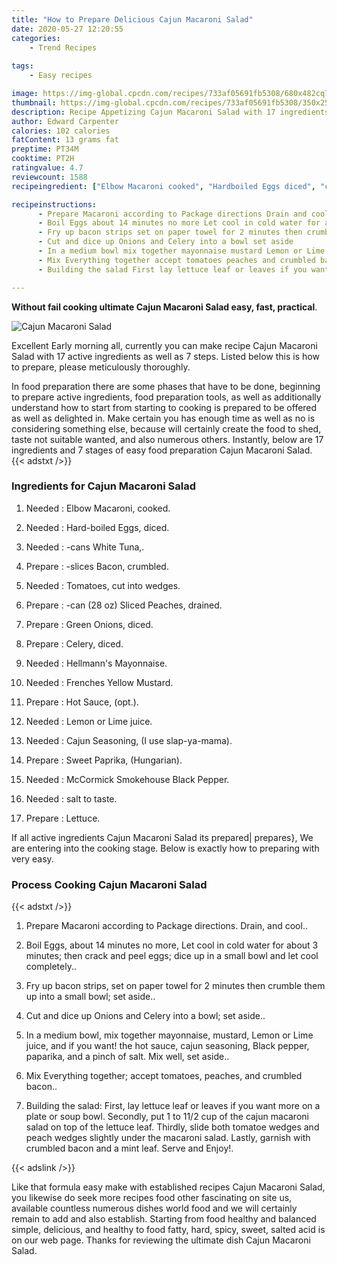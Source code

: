```yaml
---
title: "How to Prepare Delicious Cajun Macaroni Salad"
date: 2020-05-27 12:20:55
categories:
    - Trend Recipes
    
tags:
    - Easy recipes

image: https://img-global.cpcdn.com/recipes/733af05691fb5308/680x482cq70/cajun-macaroni-salad-recipe-main-photo.jpg
thumbnail: https://img-global.cpcdn.com/recipes/733af05691fb5308/350x250cq70/cajun-macaroni-salad-recipe-main-photo.jpg
description: Recipe Appetizing Cajun Macaroni Salad with 17 ingredients and 7 stages of easy cooking.
author: Edward Carpenter
calories: 102 calories
fatContent: 13 grams fat
preptime: PT34M
cooktime: PT2H
ratingvalue: 4.7
reviewcount: 1588
recipeingredient: ["Elbow Macaroni cooked", "Hardboiled Eggs diced", "cans White Tuna", "slices Bacon crumbled", "Tomatoes cut into wedges", "can 28 oz Sliced Peaches drained", "Green Onions diced", "Celery diced", "Hellmanns Mayonnaise", "Frenches Yellow Mustard", "Hot Sauce opt", "Lemon or Lime juice", "Cajun Seasoning I use slapyamama", "Sweet Paprika Hungarian", "McCormick Smokehouse Black Pepper", "salt to taste", "Lettuce"]

recipeinstructions: 
      - Prepare Macaroni according to Package directions Drain and cool 
      - Boil Eggs about 14 minutes no more Let cool in cold water for about 3 minutes then crack and peel eggs dice up in a small bowl and let cool completely 
      - Fry up bacon strips set on paper towel for 2 minutes then crumble them up into a small bowl set aside 
      - Cut and dice up Onions and Celery into a bowl set aside 
      - In a medium bowl mix together mayonnaise mustard Lemon or Lime juice and if you want the hot sauce cajun seasoning Black pepper paparika and a pinch of salt Mix well set aside 
      - Mix Everything together accept tomatoes peaches and crumbled bacon 
      - Building the salad First lay lettuce leaf or leaves if you want more on a plate or soup bowl Secondly put 1 to 112 cup of the cajun macaroni salad on top of the lettuce leaf Thirdly slide both tomatoe wedges and peach wedges slightly under the macaroni salad Lastly garnish with crumbled bacon and a mint leaf Serve and Enjoy

---
```




**Without fail cooking ultimate Cajun Macaroni Salad easy, fast, practical**. 


![Cajun Macaroni Salad](https://img-global.cpcdn.com/recipes/733af05691fb5308/680x482cq70/cajun-macaroni-salad-recipe-main-photo.jpg "Cajun Macaroni Salad")




Excellent Early morning all, currently you can make recipe Cajun Macaroni Salad with 17 active ingredients as well as 7 steps. Listed below this is how to prepare, please meticulously thoroughly.

In food preparation there are some phases that have to be done, beginning to prepare active ingredients, food preparation tools, as well as additionally understand how to start from starting to cooking is prepared to be offered as well as delighted in. Make certain you has enough time as well as no is considering something else, because will certainly create the food to shed, taste not suitable wanted, and also numerous others. Instantly, below are 17 ingredients and 7 stages of easy food preparation Cajun Macaroni Salad.
{{< adstxt />}}

### Ingredients for Cajun Macaroni Salad


1. Needed  : Elbow Macaroni, cooked.

1. Needed  : Hard-boiled Eggs, diced.

1. Needed  : -cans White Tuna,.

1. Prepare  : -slices Bacon, crumbled.

1. Needed  : Tomatoes, cut into wedges.

1. Prepare  : -can (28 oz) Sliced Peaches, drained.

1. Prepare  : Green Onions, diced.

1. Prepare  : Celery, diced.

1. Needed  : Hellmann&#39;s Mayonnaise.

1. Needed  : Frenches Yellow Mustard.

1. Prepare  : Hot Sauce, (opt.).

1. Needed  : Lemon or Lime juice.

1. Needed  : Cajun Seasoning, (I use slap-ya-mama).

1. Prepare  : Sweet Paprika, (Hungarian).

1. Needed  : McCormick Smokehouse Black Pepper.

1. Needed  : salt to taste.

1. Prepare  : Lettuce.



If all active ingredients Cajun Macaroni Salad its prepared| prepares}, We are entering into the cooking stage. Below is exactly how to preparing with very easy.

### Process Cooking Cajun Macaroni Salad

{{< adstxt />}}


1. Prepare Macaroni according to Package directions. Drain, and cool..



1. Boil Eggs, about 14 minutes no more, Let cool in cold water for about 3 minutes; then crack and peel eggs; dice up in a small bowl and let cool completely..



1. Fry up bacon strips, set on paper towel for 2 minutes then crumble them up into a small bowl; set aside..



1. Cut and dice up Onions and Celery into a bowl; set aside..



1. In a medium bowl, mix together mayonnaise, mustard, Lemon or Lime juice, and if you want! the hot sauce, cajun seasoning, Black pepper, paparika, and a pinch of salt. Mix well, set aside..



1. Mix Everything together; accept tomatoes, peaches, and crumbled bacon..



1. Building the salad: First, lay lettuce leaf or leaves if you want more on a plate or soup bowl. Secondly, put 1 to 11/2 cup of the cajun macaroni salad on top of the lettuce leaf. Thirdly, slide both tomatoe wedges and peach wedges slightly under the macaroni salad. Lastly, garnish with crumbled bacon and a mint leaf. Serve and Enjoy!.





{{< adslink />}}

Like that formula easy make with established recipes Cajun Macaroni Salad, you likewise do seek more recipes food other fascinating on site us, available countless numerous dishes world food and we will certainly remain to add and also establish. Starting from food healthy and balanced simple, delicious, and healthy to food fatty, hard, spicy, sweet, salted acid is on our web page. Thanks for reviewing the ultimate dish Cajun Macaroni Salad.
